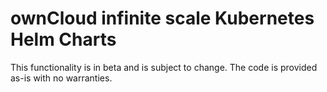# ownCloud infinite scale Kubernetes Helm Charts

This functionality is in beta and is subject to change. The code is provided as-is with no warranties.